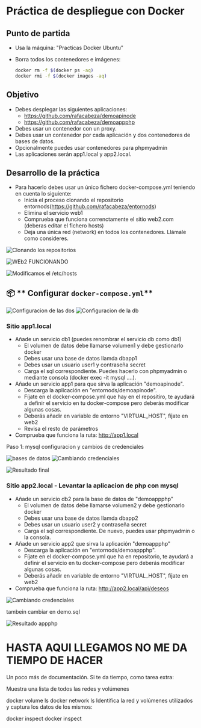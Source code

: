 # Práctica de despliegue con Docker

## Punto de partida

- Usa la máquina: "Practicas Docker Ubuntu"
- Borra todos los contenedores e imágenes:

  ```bash
  docker rm -f $(docker ps -aq)
  docker rmi -f $(docker images -aq)
  ```

## Objetivo

- Debes desplegar las siguientes aplicaciones:
  - https://github.com/rafacabeza/demoapinode
  - https://github.com/rafacabeza/demoappphp
- Debes usar un contenedor con un proxy.
- Debes usar un contenedor por cada aplicación y dos contenedores de bases de datos.
- Opcionalmente puedes usar contenedores para phpmyadmin
- Las aplicaciones serán app1.local y app2.local.

## Desarrollo de la práctica

- Para hacerlo debes usar un único fichero docker-compose.yml teniendo en cuenta lo siguiente:
  - Inicia el proceso clonando el repositorio entornods(https://github.com/rafacabeza/entornods)
  - Elimina el servicio web1
  - Comprueba que funciona correnctamente el sitio web2.com (deberas editar el fichero hosts)
  - Deja una única red (network) en todos los contenedores. Llámale como consideres.

![Clonando los repositorios](./image/image_CLON.png)

![WEb2 FUNCIONANDO](./image/image.png)

![Modificamos el /etc/hosts](image.png)


## 📦 ** Configurar `docker-compose.yml`**  

![Configuracion de las dos](./image/image-4.png)
![Configuracion de la db](./image/image-10.png)


### Sitio app1.local

- Añade un servicio db1 (puedes renombrar el servicio db como db1)
  - El volumen de datos debe llamarse volumen1 y debe gestionarlo docker
  - Debes usar una base de datos llamda dbapp1 
  - Debes usar un usuario user1 y contraseña secret
  - Carga el sql correspondiente. Puedes hacerlo con phpmyadmin o mediante consola (docker exec -it <contenedor> mysql ....).
- Añade un servicio app1 para que sirva la aplicación "demoapinode". 
  - Descarga la aplicación en "entornods/demoapinode".
  - Fíjate en el docker-compose.yml que hay en el repositiro, te ayudará a definir el servicio en tu docker-compose pero deberás modificar algunas cosas.
  - Deberás añadir en variable de entorno "VIRTUAL_HOST", fíjate en web2
  - Revisa el resto de parámetros
- Comprueba que funciona la ruta: http://app1.local

Paso 1: mysql configuracion y cambios de credenciales

![bases de datos](./image/image.png)
![Cambiando credenciales](./image/image-1.png)


![Resultado final](./image/image-2.png)

### Sitio app2.local - Levantar la aplicacion de php con mysql

- Añade un servicio db2 para la base de datos de "demoappphp"
  - El volumen de datos debe llamarse volumen2 y debe gestionarlo docker
  - Debes usar una base de datos llamda dbapp2 
  - Debes usar un usuario user2 y contraseña secret
  - Carga el sql correspondiente. De nuevo, puedes usar phpmyadmin o la consola.
- Añade un servicio app2 que sirva la aplicación "demoappphp"
  - Descarga la aplicación en "entornods/demoappphp".
  - Fíjate en el docker-compose.yml que ha en repositorio, te ayudará a definir el servicio en tu docker-compose pero deberás modificar algunas cosas.
  - Deberás añadir en variable de entorno "VIRTUAL_HOST", fíjate en web2
- Comprueba que funciona la ruta: http://app2.local/api/deseos

![Cambiando credenciales](./image/image-3.png)

tambein cambiar en demo.sql

![Resultado appphp](./image/image-5.png)




# HASTA AQUI LLEGAMOS NO ME DA TIEMPO DE HACER

Un poco más de documentación.
Si te da tiempo, como tarea extra:

Muestra una lista de todos las redes y volúmenes

docker volume ls
docker network ls
Identifica la red y volúmenes utilizados y captura los datos de los mismos:

docker inspect <nombre-volumen>
docker inspect <nombre-red>
